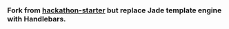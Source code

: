 ### Fork from [hackathon-starter](https://github.com/sahat/hackathon-starter) but replace Jade template engine with Handlebars.